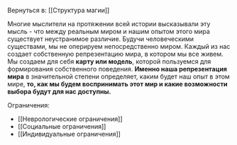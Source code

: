 Вернуться в: [[Структура магии]]

Многие мыслители на протяжении всей истории высказывали эту мысль - что между реальным миром и нашим опытом этого мира существует неустранимое различие.
Будучи человеческими существами, мы не оперируем непосредственно миром. Каждый из нас создает собственную репрезентацию мира, в котором мы все живем.
Мы создаем для себя **карту или модель**, которой пользуемся для формирования собственного поведения.
**Именно наша репрезентация мира** в значительной степени определяет, каким будет наш опыт в этом мире, **то, как мы будем воспринимать этот мир и какие возможности выбора будут для нас доступны.**

Ограничения:
- [[Неврологические ограничения]]
- [[Социальные ограничения]]
- [[Индивидуальные ограничения]]